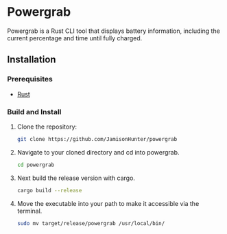 # Powergrab

Powergrab is a Rust CLI tool that displays battery information, including the current percentage and time until fully charged.

## Installation

### Prerequisites

- [Rust](https://www.rust-lang.org/tools/install)

### Build and Install

1. Clone the repository:
   ```bash
   git clone https://github.com/JamisonHunter/powergrab

2. Navigate to your cloned directory and cd into powergrab.
    ```bash
    cd powergrab

3. Next build the release version with cargo.
    ```bash
    cargo build --release

4. Move the executable into your path to make it accessible via the terminal.
    ```bash
    sudo mv target/release/powergrab /usr/local/bin/


